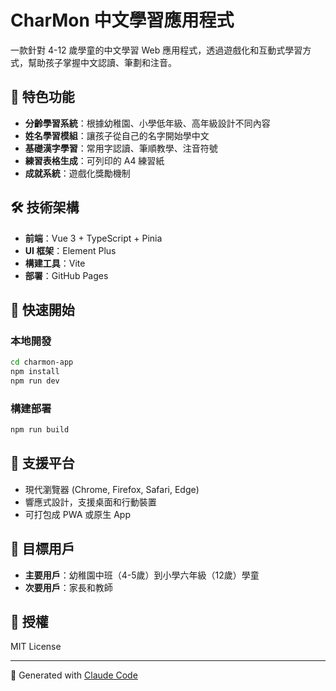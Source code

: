 # CharMon 中文學習應用程式

一款針對 4-12 歲學童的中文學習 Web 應用程式，透過遊戲化和互動式學習方式，幫助孩子掌握中文認讀、筆劃和注音。

## 🌟 特色功能

- **分齡學習系統**：根據幼稚園、小學低年級、高年級設計不同內容
- **姓名學習模組**：讓孩子從自己的名字開始學中文
- **基礎漢字學習**：常用字認讀、筆順教學、注音符號
- **練習表格生成**：可列印的 A4 練習紙
- **成就系統**：遊戲化獎勵機制

## 🛠 技術架構

- **前端**：Vue 3 + TypeScript + Pinia
- **UI 框架**：Element Plus
- **構建工具**：Vite
- **部署**：GitHub Pages

## 🚀 快速開始

### 本地開發

```bash
cd charmon-app
npm install
npm run dev
```

### 構建部署

```bash
npm run build
```

## 📱 支援平台

- 現代瀏覽器 (Chrome, Firefox, Safari, Edge)
- 響應式設計，支援桌面和行動裝置
- 可打包成 PWA 或原生 App

## 🎯 目標用戶

- **主要用戶**：幼稚園中班（4-5歲）到小學六年級（12歲）學童
- **次要用戶**：家長和教師

## 📄 授權

MIT License

---

🤖 Generated with [Claude Code](https://claude.ai/code)